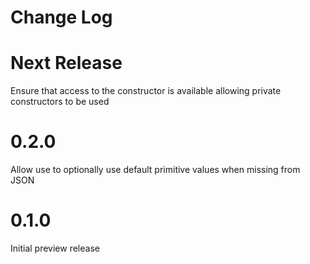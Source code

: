 Change Log
==========

# Next Release
Ensure that access to the constructor is available allowing private constructors to be used

# 0.2.0
Allow use to optionally use default primitive values when missing from JSON

# 0.1.0
Initial preview release
